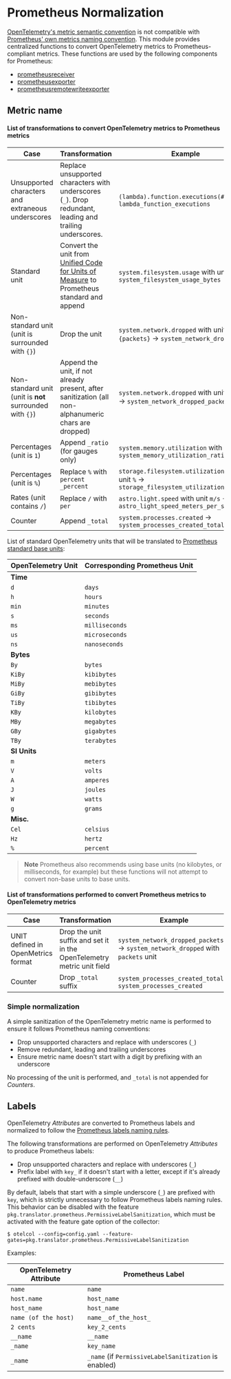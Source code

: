 # Prometheus Normalization

[OpenTelemetry's metric semantic convention](https://github.com/open-telemetry/semantic-conventions/blob/main/docs/general/metrics.md) is not compatible with [Prometheus' own metrics naming convention](https://prometheus.io/docs/practices/naming/). This module provides centralized functions to convert OpenTelemetry metrics to Prometheus-compliant metrics. These functions are used by the following components for Prometheus:

* [prometheusreceiver](../../../receiver/prometheusreceiver/)
* [prometheusexporter](../../../exporter/prometheusexporter/)
* [prometheusremotewriteexporter](../../../exporter/prometheusremotewriteexporter/)

## Metric name

#### List of transformations to convert OpenTelemetry metrics to Prometheus metrics

| Case                                                     | Transformation                                                                                                                   | Example                                                                                   |
|----------------------------------------------------------|----------------------------------------------------------------------------------------------------------------------------------|-------------------------------------------------------------------------------------------|
| Unsupported characters and extraneous underscores        | Replace unsupported characters with underscores (`_`). Drop redundant, leading and trailing underscores.                         | `(lambda).function.executions(#)` → `lambda_function_executions`                          |
| Standard unit                                            | Convert the unit from [Unified Code for Units of Measure](http://unitsofmeasure.org/ucum.html) to Prometheus standard and append | `system.filesystem.usage` with unit `By` → `system_filesystem_usage_bytes`                |
| Non-standard unit (unit is surrounded with `{}`)         | Drop the unit                                                                                                                    | `system.network.dropped` with unit `{packets}` → `system_network_dropped`                 |
| Non-standard unit (unit is **not** surrounded with `{}`) | Append the unit, if not already present, after sanitization (all non-alphanumeric chars are dropped)                             | `system.network.dropped` with unit `packets` → `system_network_dropped_packets`           |
| Percentages (unit is `1`)                                | Append `_ratio` (for gauges only)                                                                                                | `system.memory.utilization` with unit `1` → `system_memory_utilization_ratio`             |
| Percentages (unit is `%`)                                | Replace `%` with `percent` `_percent`                                                                                            | `storage.filesystem.utilization` with unit `%` → `storage_filesystem_utilization_percent` |
| Rates (unit contains `/`)                                | Replace `/` with `per`                                                                                                           | `astro.light.speed` with unit `m/s` → `astro_light_speed_meters_per_second`               |
| Counter                                                  | Append `_total`                                                                                                                  | `system.processes.created` → `system_processes_created_total`                             |

List of standard OpenTelemetry units that will be translated to [Prometheus standard base units](https://prometheus.io/docs/practices/naming/#base-units):

| OpenTelemetry Unit | Corresponding Prometheus Unit |
| ------------------ | ----------------------------- |
| **Time**           |                               |
| `d`                | `days`                        |
| `h`                | `hours`                       |
| `min`              | `minutes`                     |
| `s`                | `seconds`                     |
| `ms`               | `milliseconds`                |
| `us`               | `microseconds`                |
| `ns`               | `nanoseconds`                 |
| **Bytes**          |                               |
| `By`               | `bytes`                       |
| `KiBy`             | `kibibytes`                   |
| `MiBy`             | `mebibytes`                   |
| `GiBy`             | `gibibytes`                   |
| `TiBy`             | `tibibytes`                   |
| `KBy`              | `kilobytes`                   |
| `MBy`              | `megabytes`                   |
| `GBy`              | `gigabytes`                   |
| `TBy`              | `terabytes`                   |
| **SI Units**       |                               |
| `m`                | `meters`                      |
| `V`                | `volts`                       |
| `A`                | `amperes`                     |
| `J`                | `joules`                      |
| `W`                | `watts`                       |
| `g`                | `grams`                       |
| **Misc.**          |                               |
| `Cel`              | `celsius`                     |
| `Hz`               | `hertz`                       |
| `%`                | `percent`                     |

> **Note**
> Prometheus also recommends using base units (no kilobytes, or milliseconds, for example) but these functions will not attempt to convert non-base units to base units.

#### List of transformations performed to convert Prometheus metrics to OpenTelemetry metrics

| Case                               | Transformation                                                         | Example                                                                         |
|------------------------------------|------------------------------------------------------------------------|---------------------------------------------------------------------------------|
| UNIT defined in OpenMetrics format | Drop the unit suffix and set it in the OpenTelemetry metric unit field | `system_network_dropped_packets` → `system_network_dropped` with `packets` unit |
| Counter                            | Drop `_total` suffix                                                   | `system_processes_created_total`→ `system_processes_created`                    |

### Simple normalization

A simple sanitization of the OpenTelemetry metric name is performed to ensure it follows Prometheus naming conventions:

* Drop unsupported characters and replace with underscores (`_`)
* Remove redundant, leading and trailing underscores
* Ensure metric name doesn't start with a digit by prefixing with an underscore

No processing of the unit is performed, and `_total` is not appended for *Counters*.

## Labels

OpenTelemetry *Attributes* are converted to Prometheus labels and normalized to follow the [Prometheus labels naming rules](https://prometheus.io/docs/concepts/data_model/#metric-names-and-labels).

The following transformations are performed on OpenTelemetry *Attributes* to produce Prometheus labels:

* Drop unsupported characters and replace with underscores (`_`)
* Prefix label with `key_` if it doesn't start with a letter, except if it's already prefixed with double-underscore (`__`)

By default, labels that start with a simple underscore (`_`) are prefixed with `key`, which is strictly unnecessary to follow Prometheus labels naming rules. This behavior can be disabled with the feature `pkg.translator.prometheus.PermissiveLabelSanitization`, which must be activated with the feature gate option of the collector:

```shell-session
$ otelcol --config=config.yaml --feature-gates=pkg.translator.prometheus.PermissiveLabelSanitization
```

Examples:

| OpenTelemetry Attribute | Prometheus Label |
|---|---|
| `name` | `name` |
| `host.name` | `host_name` |
| `host_name` | `host_name` |
| `name (of the host)` | `name__of_the_host_` |
| `2 cents` | `key_2_cents` |
| `__name` | `__name` |
| `_name` | `key_name` |
| `_name` | `_name` (if `PermissiveLabelSanitization` is enabled) |
